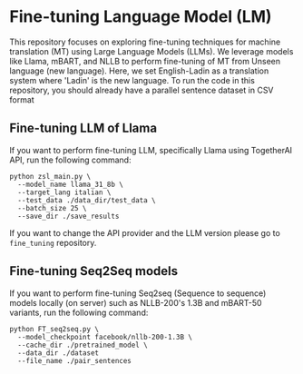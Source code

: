 # Fine-tuning Language Model (LM) 
This repository focuses on exploring fine-tuning techniques for machine translation (MT) using Large Language Models (LLMs). We leverage models like Llama, mBART, and NLLB to perform fine-tuning of MT from Unseen language (new language). Here, we set English-Ladin as a translation system where 'Ladin' is the new language. To run the code in this repository, you should already have a parallel sentence dataset in CSV format

## Fine-tuning LLM of Llama
If you want to perform fine-tuning LLM, specifically Llama using TogetherAI API, run the following command:
```
python zsl_main.py \
  --model_name llama_31_8b \
  --target_lang italian \
  --test_data ./data_dir/test_data \
  --batch_size 25 \
  --save_dir ./save_results
```
If you want to change the API provider and the LLM version please go to `fine_tuning` repository.

## Fine-tuning Seq2Seq models
If you want to perform fine-tuning Seq2seq (Sequence to sequence) models locally (on server) such as NLLB-200's 1.3B and mBART-50 variants, run the following command:
```
python FT_seq2seq.py \
  --model_checkpoint facebook/nllb-200-1.3B \
  --cache_dir ./pretrained_model \
  --data_dir ./dataset
  --file_name ./pair_sentences
```

